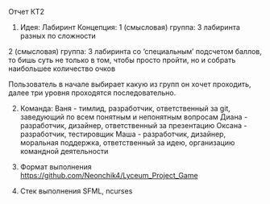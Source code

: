 Отчет КТ2

1. Идея:
Лабиринт 
Концепция:
1 (смысловая) группа:
3 лабиринта разных по сложности 

2 (смысловая) группа: 
3 лабиринта со ‘специальным’ подсчетом баллов, то бишь суть не только в том, чтобы просто пройти, но и собрать наибольшее количество очков

Пользователь в начале выбирает какую из групп он хочет проходить, далее три уровня проходятся последовательно.

2. Команда:
Ваня - тимлид, разработчик, ответственный за git, заведующий по всем понятным и непонятным вопросам
Диана - разработчик, дизайнер, ответственный за презентацию
Оксана - разработчик, тестировщик
Маша - разработчик, дизайнер, моральная поддержка, ответственный за идею, организацию командной деятельности

3. Формат выполнения
https://github.com/Neonchik4/Lyceum_Project_Game

4. Стек выполнения
SFML, ncurses
